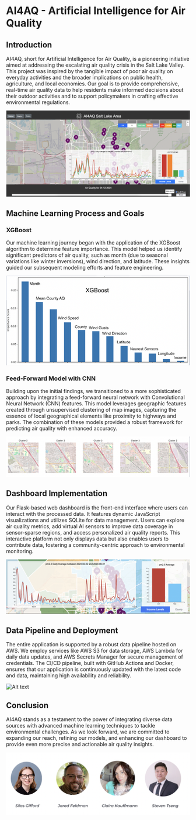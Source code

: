 # AI4AQ - Artificial Intelligence for Air Quality

## Introduction
AI4AQ, short for Artificial Intelligence for Air Quality, is a pioneering initiative aimed at addressing the escalating air quality crisis in the Salt Lake Valley. This project was inspired by the tangible impact of poor air quality on everyday activities and the broader implications on public health, agriculture, and local economies. Our goal is to provide comprehensive, real-time air quality data to help residents make informed decisions about their outdoor activities and to support policymakers in crafting effective environmental regulations.

![Alt text](images/title.png)

## Machine Learning Process and Goals
### XGBoost
Our machine learning journey began with the application of the XGBoost algorithm to determine feature importance. This model helped us identify significant predictors of air quality, such as month (due to seasonal variations like winter inversions), wind direction, and latitude. These insights guided our subsequent modeling efforts and feature engineering.

![Alt text](images/feature_importance.png)

### Feed-Forward Model with CNN
Building upon the initial findings, we transitioned to a more sophisticated approach by integrating a feed-forward neural network with Convolutional Neural Network (CNN) features. This model leverages geographic features created through unsupervised clustering of map images, capturing the essence of local geographical elements like proximity to highways and parks. The combination of these models provided a robust framework for predicting air quality with enhanced accuracy.

![Alt text](images/clusters_cnn.png)

## Dashboard Implementation
Our Flask-based web dashboard is the front-end interface where users can interact with the processed data. It features dynamic JavaScript visualizations and utilizes SQLite for data management. Users can explore air quality metrics, add virtual AI sensors to improve data coverage in sensor-sparse regions, and access personalized air quality reports. This interactive platform not only displays data but also enables users to contribute data, fostering a community-centric approach to environmental monitoring.

![Alt text](images/dashboard.png)

## Data Pipeline and Deployment
The entire application is supported by a robust data pipeline hosted on AWS. We employ services like AWS S3 for data storage, AWS Lambda for daily data updates, and AWS Secrets Manager for secure management of credentials. The CI/CD pipeline, built with GitHub Actions and Docker, ensures that our application is continuously updated with the latest code and data, maintaining high availability and reliability.

![Alt text](images/pipeline.png)

## Conclusion
AI4AQ stands as a testament to the power of integrating diverse data sources with advanced machine learning techniques to tackle environmental challenges. As we look forward, we are committed to expanding our reach, refining our models, and enhancing our dashboard to provide even more precise and actionable air quality insights.


![Alt text](images/team.png)
